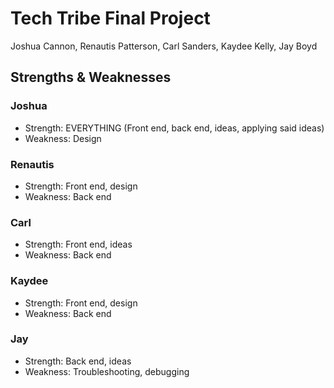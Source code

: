 # Tech Tribe Final Project
Joshua Cannon, Renautis Patterson, Carl Sanders, Kaydee Kelly, Jay Boyd
## Strengths & Weaknesses
### Joshua
* Strength: EVERYTHING (Front end, back end, ideas, applying said ideas)
* Weakness: Design

### Renautis
* Strength: Front end, design
 * Weakness: Back end
### Carl
* Strength: Front end, ideas
* Weakness: Back end
### Kaydee
* Strength: Front end, design
* Weakness: Back end
### Jay
* Strength: Back end, ideas
* Weakness: Troubleshooting, debugging